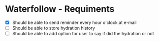 # Waterfollow - Requiments

- [x] Should be able to send reminder every hour o'clock at e-mail
- [ ] Should be able to store hydration history
- [ ] Should be able to add option for user to say if did the hydration or not
